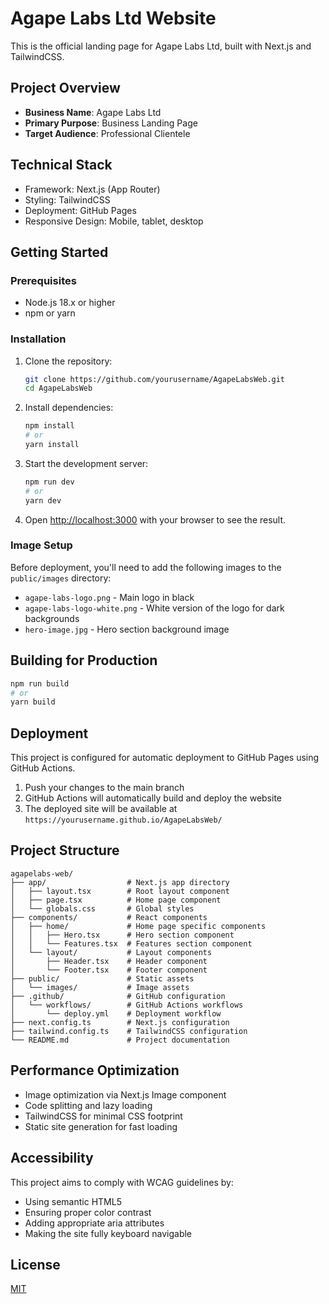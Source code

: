 # Agape Labs Ltd Website

This is the official landing page for Agape Labs Ltd, built with Next.js and TailwindCSS.

## Project Overview

- **Business Name**: Agape Labs Ltd
- **Primary Purpose**: Business Landing Page
- **Target Audience**: Professional Clientele

## Technical Stack

- Framework: Next.js (App Router)
- Styling: TailwindCSS
- Deployment: GitHub Pages
- Responsive Design: Mobile, tablet, desktop

## Getting Started

### Prerequisites

- Node.js 18.x or higher
- npm or yarn

### Installation

1. Clone the repository:
   ```bash
   git clone https://github.com/yourusername/AgapeLabsWeb.git
   cd AgapeLabsWeb
   ```

2. Install dependencies:
   ```bash
   npm install
   # or
   yarn install
   ```

3. Start the development server:
   ```bash
   npm run dev
   # or
   yarn dev
   ```

4. Open [http://localhost:3000](http://localhost:3000) with your browser to see the result.

### Image Setup

Before deployment, you'll need to add the following images to the `public/images` directory:

- `agape-labs-logo.png` - Main logo in black
- `agape-labs-logo-white.png` - White version of the logo for dark backgrounds
- `hero-image.jpg` - Hero section background image

## Building for Production

```bash
npm run build
# or
yarn build
```

## Deployment

This project is configured for automatic deployment to GitHub Pages using GitHub Actions. 

1. Push your changes to the main branch
2. GitHub Actions will automatically build and deploy the website
3. The deployed site will be available at `https://yourusername.github.io/AgapeLabsWeb/`

## Project Structure

```
agapelabs-web/
├── app/                  # Next.js app directory
│   ├── layout.tsx        # Root layout component
│   ├── page.tsx          # Home page component
│   └── globals.css       # Global styles
├── components/           # React components
│   ├── home/             # Home page specific components
│   │   ├── Hero.tsx      # Hero section component
│   │   └── Features.tsx  # Features section component
│   └── layout/           # Layout components
│       ├── Header.tsx    # Header component
│       └── Footer.tsx    # Footer component
├── public/               # Static assets
│   └── images/           # Image assets
├── .github/              # GitHub configuration
│   └── workflows/        # GitHub Actions workflows
│       └── deploy.yml    # Deployment workflow
├── next.config.ts        # Next.js configuration
├── tailwind.config.ts    # TailwindCSS configuration
└── README.md             # Project documentation
```

## Performance Optimization

- Image optimization via Next.js Image component
- Code splitting and lazy loading
- TailwindCSS for minimal CSS footprint
- Static site generation for fast loading

## Accessibility

This project aims to comply with WCAG guidelines by:

- Using semantic HTML5
- Ensuring proper color contrast
- Adding appropriate aria attributes
- Making the site fully keyboard navigable

## License

[MIT](https://choosealicense.com/licenses/mit/)
